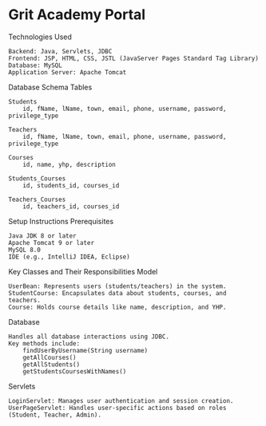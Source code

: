 <h1>Grit Academy Portal</h1>


Technologies Used

    Backend: Java, Servlets, JDBC
    Frontend: JSP, HTML, CSS, JSTL (JavaServer Pages Standard Tag Library)
    Database: MySQL
    Application Server: Apache Tomcat



Database Schema
Tables

    Students
        id, fName, lName, town, email, phone, username, password, privilege_type

    Teachers
        id, fName, lName, town, email, phone, username, password, privilege_type

    Courses
        id, name, yhp, description

    Students_Courses
        id, students_id, courses_id

    Teachers_Courses
        id, teachers_id, courses_id

Setup Instructions
Prerequisites

    Java JDK 8 or later
    Apache Tomcat 9 or later
    MySQL 8.0
    IDE (e.g., IntelliJ IDEA, Eclipse)


Key Classes and Their Responsibilities
Model

    UserBean: Represents users (students/teachers) in the system.
    StudentCourse: Encapsulates data about students, courses, and teachers.
    Course: Holds course details like name, description, and YHP.

Database

    Handles all database interactions using JDBC.
    Key methods include:
        findUserByUsername(String username)
        getAllCourses()
        getAllStudents()
        getStudentsCoursesWithNames()

Servlets

    LoginServlet: Manages user authentication and session creation.
    UserPageServlet: Handles user-specific actions based on roles (Student, Teacher, Admin).
